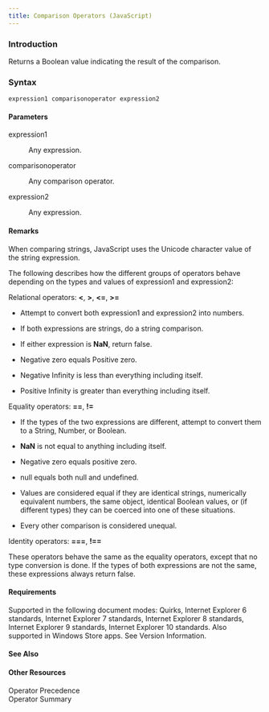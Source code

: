 ```yaml
---
title: Comparison Operators (JavaScript)
---
```


### Introduction 

 Returns a Boolean value indicating the result of the comparison.

### Syntax 

```
expression1 comparisonoperator expression2
```

#### Parameters 

<div id="sectionSection0" class="section" name="collapseableSection" style="" expanded="true">
  <dl class="authored">
    <dt>
      <span class="parameter" sdata="paramReference" xmlns:util="util">expression1</span>
    </dt>
    <dd>
      <p xmlns:util="util">
        Any expression.
      </p>
    </dd>
    <dt>
      <span class="parameter" sdata="paramReference" xmlns:util="util">comparisonoperator</span>
    </dt>
    <dd>
      <p xmlns:util="util">
        Any comparison operator.
      </p>
    </dd>
    <dt>
      <span class="parameter" sdata="paramReference" xmlns:util="util">expression2</span>
    </dt>
    <dd>
      <p xmlns:util="util">
        Any expression.
      </p>
    </dd>
  </dl>
</div>

#### Remarks 

<div id="languageReferenceRemarksSection" class="section" name="collapseableSection" style="">
  <p xmlns:util="util">
    When comparing strings, JavaScript uses the Unicode character value of the string expression.
  </p>
  <p xmlns:util="util">
    The following describes how the different groups of operators behave depending on the types and values of <span class="parameter" sdata="paramReference">expression1</span> and <span class=
    "parameter" sdata="paramReference">expression2</span>:
  </p>
  <p xmlns:util="util">
    Relational operators: <b>&lt;</b>, <b>&gt;</b>, <b>&lt;=</b>, <b>&gt;=</b>
  </p>
  <ul xmlns:util="util">
    <li>
      <p>
        Attempt to convert both <span class="parameter" sdata="paramReference">expression1</span> and <span class="parameter" sdata="paramReference">expression2</span> into numbers.
      </p>
    </li>
    <li>
      <p>
        If both expressions are strings, do a string comparison.
      </p>
    </li>
    <li>
      <p>
        If either expression is <b>NaN</b>, return <span sdata="langKeyword" value="false"><span class="keyword">false</span></span>.
      </p>
    </li>
    <li>
      <p>
        Negative zero equals Positive zero.
      </p>
    </li>
    <li>
      <p>
        Negative Infinity is less than everything including itself.
      </p>
    </li>
    <li>
      <p>
        Positive Infinity is greater than everything including itself.
      </p>
    </li>
  </ul>
  <p xmlns:util="util">
    Equality operators: <b>==</b>, <b>!=</b>
  </p>
  <ul xmlns:util="util">
    <li>
      <p>
        If the types of the two expressions are different, attempt to convert them to a String, Number, or Boolean.
      </p>
    </li>
    <li>
      <p>
        <b>NaN</b> is not equal to anything including itself.
      </p>
    </li>
    <li>
      <p>
        Negative zero equals positive zero.
      </p>
    </li>
    <li>
      <p>
        <span sdata="langKeyword" value="null"><span class="keyword">null</span></span> equals both <span sdata="langKeyword" value="null"><span class="keyword">null</span></span> and <span sdata=
        "langKeyword" value="undefined"><span class="keyword">undefined</span></span>.
      </p>
    </li>
    <li>
      <p>
        Values are considered equal if they are identical strings, numerically equivalent numbers, the same object, identical Boolean values, or (if different types) they can be coerced into one of
        these situations.
      </p>
    </li>
    <li>
      <p>
        Every other comparison is considered unequal.
      </p>
    </li>
  </ul>
  <p xmlns:util="util">
    Identity operators: <b>===</b>, <b>!==</b>
  </p>
  <p xmlns:util="util">
    These operators behave the same as the equality operators, except that no type conversion is done. If the types of both expressions are not the same, these expressions always return <span sdata=
    "langKeyword" value="false"><span class="keyword">false</span></span>.
  </p>
</div>

#### Requirements 

<div id="requirementsTitleSection" class="section" name="collapseableSection" style="">
  <p xmlns:util="util"></p>
  <p>
    Supported in the following document modes: Quirks, Internet Explorer 6 standards, Internet Explorer 7 standards, Internet Explorer 8 standards, Internet Explorer 9 standards, Internet Explorer 10
    standards. Also supported in Windows Store apps. See Version Information.
  </p>
</div>

#### See Also 

<div id="seeAlsoSection" class="section" name="collapseableSection" style="">
  <h4 class="subHeading">
    Other Resources
  </h4>
  <div class="seeAlsoStyle">
    <span sdata="link" xmlns:util="util">Operator Precedence</span>
  </div>
  <div class="seeAlsoStyle">
    <span sdata="link" xmlns:util="util">Operator Summary</span>
  </div>
</div>

